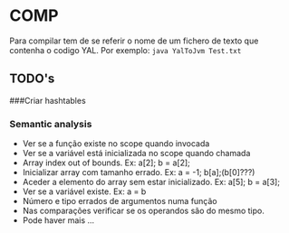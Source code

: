 # COMP
Para compilar tem de se referir o nome de um fichero de texto que contenha o codigo YAL.
Por exemplo: `java YalToJvm Test.txt`

## TODO's

###Criar hashtables

### Semantic analysis
  * Ver se a função existe no scope quando invocada
  * Ver se a variável está inicializada no scope quando chamada
  * Array index out of bounds. Ex: a[2]; b = a[2];
  * Inicializar array com tamanho errado. Ex: a = -1; b[a];(b[0]???)
  * Aceder a elemento do array sem estar inicializado. Ex: a[5]; b = a[3];
  * Ver se a variável existe. Ex: a = b
  * Número e tipo errados de argumentos numa função
  * Nas comparações verificar se os operandos são do mesmo tipo.
  * Pode haver mais ...
